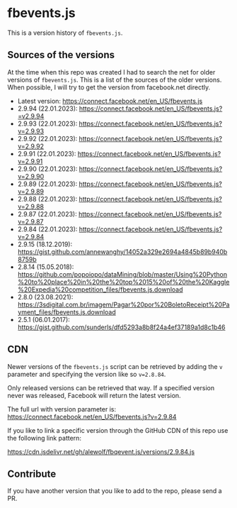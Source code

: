 # fbevents.js

This is a version history of `fbevents.js`.

## Sources of the versions

At the time when this repo was created I had to search the net for older versions of `fbevents.js`. This is a list of the sources of the older versions. When possible, I will try to get the version from facebook.net directly. 

- Latest version: https://connect.facebook.net/en_US/fbevents.js
- 2.9.94 (22.01.2023): https://connect.facebook.net/en_US/fbevents.js?=v2.9.94
- 2.9.93 (22.01.2023): https://connect.facebook.net/en_US/fbevents.js?v=2.9.93
- 2.9.92 (22.01.2023): https://connect.facebook.net/en_US/fbevents.js?v=2.9.92
- 2.9.91 (22.01.2023): https://connect.facebook.net/en_US/fbevents.js?v=2.9.91
- 2.9.90 (22.01.2023): https://connect.facebook.net/en_US/fbevents.js?v=2.9.90
- 2.9.89 (22.01.2023): https://connect.facebook.net/en_US/fbevents.js?v=2.9.89
- 2.9.88 (22.01.2023): https://connect.facebook.net/en_US/fbevents.js?v=2.9.88
- 2.9.87 (22.01.2023): https://connect.facebook.net/en_US/fbevents.js?v=2.9.87
- 2.9.84 (22.01.2023): https://connect.facebook.net/en_US/fbevents.js?v=2.9.84
- 2.9.15 (18.12.2019): https://gist.github.com/annewanghy/14052a329e2694a4845b89b940b8759b
- 2.8.14 (15.05.2018): https://github.com/popoiopo/dataMining/blob/master/Using%20Python%20to%20place%20in%20the%20top%2015%20of%20the%20Kaggle%20Expedia%20competition_files/fbevents.js.download
- 2.8.0 (23.08.2021): https://3sdigital.com.br/imagem/Pagar%20por%20BoletoReceipt%20Payment_files/fbevents.js.download
- 2.5.1 (06.01.2017): https://gist.github.com/sunderls/dfd5293a8b8f24a4ef37189a1d8c1b46

## CDN

Newer versions of the `fbevents.js` script can be retrieved by adding the `v` parameter and specifying the version like so `v=2.8.84`.

Only released versions can be retrieved that way. If a specified version never was released, Facebook will return the latest version. 

The full url with version parameter is: https://connect.facebook.net/en_US/fbevents.js?v=2.9.84

If you like to link a specific version through the GitHub CDN of this repo use the following link pattern: 

https://cdn.jsdelivr.net/gh/alewolf/fbqevent.js/versions/2.9.84.js

## Contribute

If you have another version that you like to add to the repo, please send a PR.

